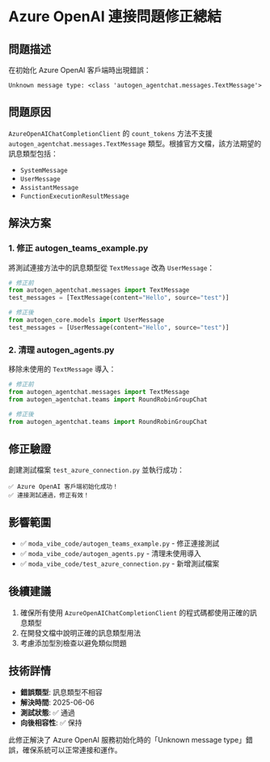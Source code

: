 # Azure OpenAI 連接問題修正總結

## 問題描述

在初始化 Azure OpenAI 客戶端時出現錯誤：
```
Unknown message type: <class 'autogen_agentchat.messages.TextMessage'>
```

## 問題原因

`AzureOpenAIChatCompletionClient` 的 `count_tokens` 方法不支援 `autogen_agentchat.messages.TextMessage` 類型。根據官方文檔，該方法期望的訊息類型包括：
- `SystemMessage`
- `UserMessage` 
- `AssistantMessage`
- `FunctionExecutionResultMessage`

## 解決方案

### 1. 修正 autogen_teams_example.py

將測試連接方法中的訊息類型從 `TextMessage` 改為 `UserMessage`：

```python
# 修正前
from autogen_agentchat.messages import TextMessage
test_messages = [TextMessage(content="Hello", source="test")]

# 修正後  
from autogen_core.models import UserMessage
test_messages = [UserMessage(content="Hello", source="test")]
```

### 2. 清理 autogen_agents.py

移除未使用的 `TextMessage` 導入：

```python
# 修正前
from autogen_agentchat.messages import TextMessage
from autogen_agentchat.teams import RoundRobinGroupChat

# 修正後
from autogen_agentchat.teams import RoundRobinGroupChat
```

## 修正驗證

創建測試檔案 `test_azure_connection.py` 並執行成功：

```
✅ Azure OpenAI 客戶端初始化成功！
✅ 連接測試通過，修正有效！
```

## 影響範圍

- ✅ `moda_vibe_code/autogen_teams_example.py` - 修正連接測試
- ✅ `moda_vibe_code/autogen_agents.py` - 清理未使用導入
- ✅ `moda_vibe_code/test_azure_connection.py` - 新增測試檔案

## 後續建議

1. 確保所有使用 `AzureOpenAIChatCompletionClient` 的程式碼都使用正確的訊息類型
2. 在開發文檔中說明正確的訊息類型用法
3. 考慮添加型別檢查以避免類似問題

## 技術詳情

- **錯誤類型**: 訊息類型不相容
- **解決時間**: 2025-06-06
- **測試狀態**: ✅ 通過
- **向後相容性**: ✅ 保持

此修正解決了 Azure OpenAI 服務初始化時的「Unknown message type」錯誤，確保系統可以正常連接和運作。
